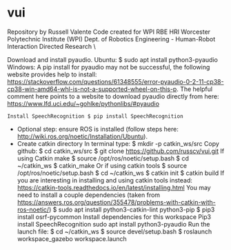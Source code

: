# vui
Repository by Russell Valente
Code created for WPI RBE HRI
Worcester Polytechnic Institute (WPI)
Dept. of Robotics Engineering - Human-Robot Interaction Directed Research \

Download and install pyaudio.
Ubuntu:
$ sudo apt install python3-pyaudio
Windows:
A pip install for pyaudio may not be successful, the following website provides help to install:
https://stackoverflow.com/questions/61348555/error-pyaudio-0-2-11-cp38-cp38-win-amd64-whl-is-not-a-supported-wheel-on-this-p.
The helpful comment here points to a website to download pyaudio directly from here: https://www.lfd.uci.edu/~gohlke/pythonlibs/#pyaudio

    Install SpeechRecognition $ pip install SpeechRecognition


* Optional step: ensure ROS is installed (follow steps here: http://wiki.ros.org/noetic/Installation/Ubuntu).
* Create catkin directory
In terminal type:
$ mkdir -p catkin_ws/src
Copy github:
$ cd catkin_ws/src
$ git clone https://github.com/russcv/vui.git
If using Catkin make
$ source /opt/ros/noetic/setup.bash
$ cd ~/catkin_ws
$ catkin_make
Or if using catkin tools
$ source /opt/ros/noetic/setup.bash
$ cd ~/catkin_ws
$ catkin init
$ catkin build
If you are interesting in installing and using catkin tools instead: https://catkin-tools.readthedocs.io/en/latest/installing.html
You may need to install a couple dependencies (taken from https://answers.ros.org/question/355478/problems-with-catkin-with-ros-noetic/)
$ sudo apt install python3-catkin-lint python3-pip
$ pip3 install osrf-pycommon
Install dependencies for this workspace
Pip3 install SpeechRecognition
sudo apt install python3-pyaudio
Run the launch file:
$ cd ~/catkin_ws
$ source devel/setup.bash
$ roslaunch workspace_gazebo workspace.launch

